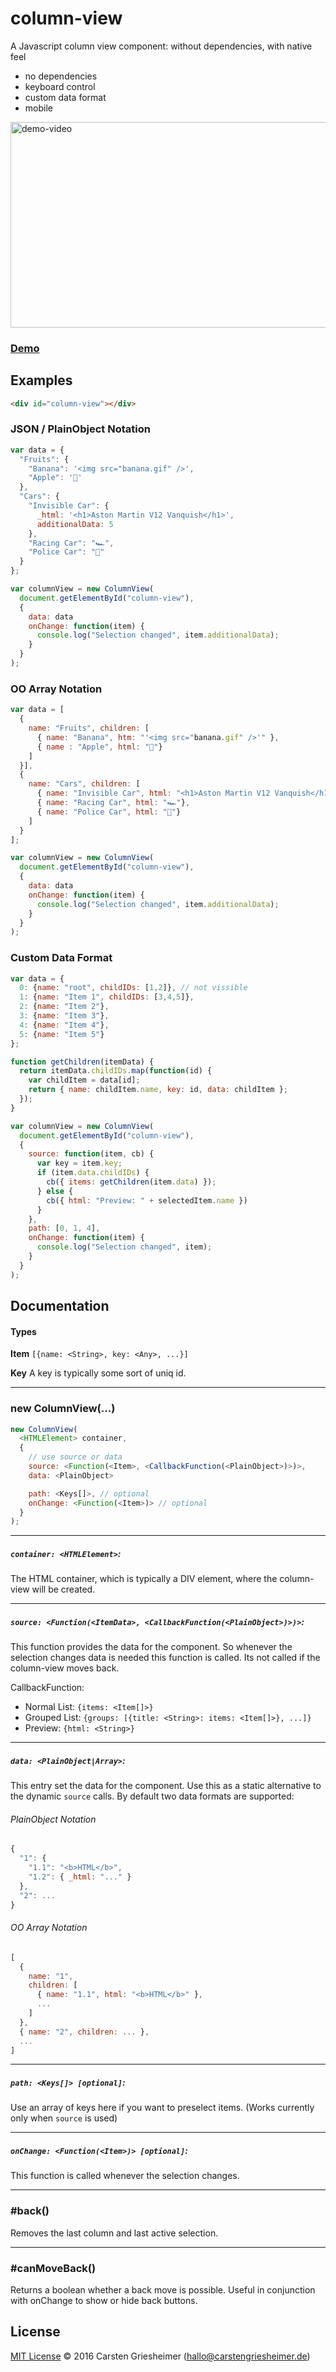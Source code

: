# column-view

A Javascript column view component: without dependencies, with native feel

* no dependencies
* keyboard control
* custom data format
* mobile

<a href="https://rawgithub.com/Jupiterrr/column-view/master/demo.html"><img src="https://cloud.githubusercontent.com/assets/681942/12482634/fceb3cf6-c050-11e5-841e-4cbbb24149f1.gif" alt="demo-video" width="650" height="329" /></a>

### [Demo](https://rawgithub.com/Jupiterrr/column-view/master/demo.html)

## Examples

```html
<div id="column-view"></div>
```

### JSON / PlainObject Notation

```javascript
var data = {
  "Fruits": {
    "Banana": '<img src="banana.gif" />',
    "Apple": '🍎'
  },
  "Cars": {
    "Invisible Car": {
      _html: '<h1>Aston Martin V12 Vanquish</h1>',
      additionalData: 5
    },
    "Racing Car": "🏎",
    "Police Car": "🚓"
  }
};

var columnView = new ColumnView(
  document.getElementById("column-view"),
  {
    data: data
    onChange: function(item) {
      console.log("Selection changed", item.additionalData);
    }
  }
);
```

### OO Array Notation

```javascript
var data = [
  {
    name: "Fruits", children: [
      { name: "Banana", htm: "'<img src="banana.gif" />'" },
      { name : "Apple", html: "🍎"}
    ]
  }],
  {
    name: "Cars", children: [
      { name: "Invisible Car", html: "<h1>Aston Martin V12 Vanquish</h1>", additionalData: 5 },
      { name: "Racing Car", html: "🏎"},
      { name: "Police Car", html: "🚓"}
    ]
  }
];

var columnView = new ColumnView(
  document.getElementById("column-view"),
  {
    data: data
    onChange: function(item) {
      console.log("Selection changed", item.additionalData);
    }
  }
);
```

### Custom Data Format

```javascript
var data = {
  0: {name: "root", childIDs: [1,2]}, // not vissible
  1: {name: "Item 1", childIDs: [3,4,5]},
  2: {name: "Item 2"},
  3: {name: "Item 3"},
  4: {name: "Item 4"},
  5: {name: "Item 5"}
};

function getChildren(itemData) {
  return itemData.childIDs.map(function(id) {
    var childItem = data[id];
    return { name: childItem.name, key: id, data: childItem };
  });
}

var columnView = new ColumnView(
  document.getElementById("column-view"),
  {
    source: function(item, cb) {
      var key = item.key;
      if (item.data.childIDs) {
        cb({ items: getChildren(item.data) });
      } else {
        cb({ html: "Preview: " + selectedItem.name })
      }
    },
    path: [0, 1, 4],
    onChange: function(item) {
      console.log("Selection changed", item);
    }
  }
);
```

## Documentation

#### Types

**Item** `[{name: <String>, key: <Any>, ...}]`

**Key** A key is typically some sort of uniq id.

---

### new ColumnView(...)

```javascript
new ColumnView(
  <HTMLElement> container,
  {
    // use source or data
    source: <Function(<Item>, <CallbackFunction(<PlainObject>)>)>,
    data: <PlainObject>

    path: <Keys[]>, // optional
    onChange: <Function(<Item>)> // optional
  }
);
```

---

##### `container: <HTMLElement>`:
The HTML container, which is typically a DIV element, where the column-view will be created.

---

##### `source: <Function(<ItemData>, <CallbackFunction(<PlainObject>)>)>`:
This function provides the data for the component. So whenever the selection changes data is needed this function is called. Its not called if the column-view moves back.


CallbackFunction:
* Normal List: `{items: <Item[]>}`
* Grouped List: `{groups: [{title: <String>: items: <Item[]>}, ...]}`
* Preview: `{html: <String>}`

---

##### `data: <PlainObject|Array>`:
This entry set the data for the component. Use this as a static alternative to the dynamic `source` calls.
By default two data formats are supported:

###### PlainObject Notation
```javascript
{
  "1": {
    "1.1": "<b>HTML</b>",
    "1.2": { _html: "..." }
  },
  "2": ...
}
```

###### OO Array Notation
```javascript
[
  {
    name: "1",
    children: [
      { name: "1.1", html: "<b>HTML</b>" },
      ...
    ]
  },
  { name: "2", children: ... },
  ...
]
```

---

##### `path: <Keys[]> [optional]`:
Use an array of keys here if you want to preselect items.
(Works currently only when `source` is used)

---

##### `onChange: <Function(<Item>)> [optional]`:
This function is called whenever the selection changes.

---

### #back()
Removes the last column and last active selection.

---

### #canMoveBack()
Returns a boolean whether a back move is possible.
Useful in conjunction with onChange to show or hide back buttons.

## License

[MIT License](http://opensource.org/licenses/MIT) © 2016 Carsten Griesheimer (hallo@carstengriesheimer.de)

